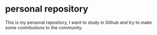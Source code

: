 # personal repository
This is my personal repository, I want to study in Github and try to make some contributions to the community.
